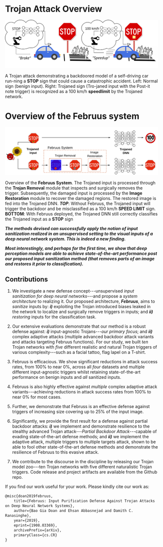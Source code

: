 

# Trojan Attack Overview
![Trojan attack](./images/STOP.svg)
<!--<img src="./images/STOP.png">-->
A Trojan attack demonstrating a backdoored model of a self-driving car run-ning a **STOP** sign that could cause a catastrophic accident. Left: Normal sign (benign input). Right: Trojaned sign (Tro-janed input with the Post-it note trigger) is recognized as a 100 km/h **speedlimit** by the Trojaned network.


# Overview of the Februus system
![overview](./images/overview.svg)
<!--<img src="./images/overview.svg">-->
Overview of the **Februus System**. The Trojaned input is processed through the **Trojan Removal** module that inspects and surgically removes the trigger. Subsequently, the damaged input is processed by the **Image Restoration** module to recover the damaged regions. The restored image is fed into the Trojaned DNN. ***TOP***: Without Februus, the Trojaned input will trigger the backdoor and be misclassified as a 100 km/h **SPEED LIMIT** sign. **BOTTOM**: With Februus deployed, the Trojaned DNN still correctly classifies the Trojaned input as a **STOP** sign



***The methods devised can successfully apply the notion of input sanitization realized in an unsupervised setting to the visual inputs of a deep neural network system. This is indeed a new finding.***

***Most interestingly, and perhaps for the first time, we show that deep perception models are able to achieve state-of-the-art performance post our proposed input sanitization method (that removes parts of an image and restores it prior to classification).***


## Contributions

1. We investigate a new defense concept---unsupervised *input sanitization for deep neural networks*---and propose a *system architecture* to realizing it. Our proposed architecture, ***Februus***, aims to *sanitize* inputs by: ***i)*** exploiting the Trojan introduced biases leaked in the network to localize and surgically remove triggers in inputs; and ***ii)*** *restoring* inputs for the classification task.

2. Our extensive evaluations demonstrate that our method is a robust defense against: ***i)*** input-agnostic Trojans---*our primary focus*; and ***ii)*** complex adaptive attacks (multiple advanced backdoor attack variants and attacks targeting Februus functions). For our study, we built *ten* Trojan networks with *five* different realistic and natural Trojan triggers of various complexity---such as a facial tattoo, flag lapel on a T-shirt.

3. Februus is efficacious. We show significant reductions in attack success rates, from 100% to near 0%, across all *four* datasets and multiple different input-agnostic triggers whilst retaining state-of-the-art performance on benign inputs and *all* sanitized inputs.

4. Februus is also highly effective against *multiple* complex adaptive attack variants---achieving reductions in attack success rates from 100% to near 0% for most cases.

5. Further, we demonstrate that Februss is an effective defense against triggers of increasing size covering up to 25% of the input image.

6. Significantly, we provide the first result for a defense against partial backdoor attacks: ***i)*** we implement and demonstrate resilience to the stealthy advanced Trojan attack---*Partial Backdoor Attack*---capable of evading state-of-the-art defense methods; and ***ii)*** we implement the adaptive attack, multiple triggers to multiple targets attack, shown to be able to fool other state-of-the-art defense methods and demonstrate the resilience of Februus to this evasive attack.

7. We contribute to the discourse in the discipline by releasing our Trojan model zoo---ten Trojan networks with five different naturalistic Trojan triggers. Code release and project artifacts are available from the Github repo.


If you find our work useful for your work. Please kindly cite our work as: 
```
@misc{doan2019februus,
    title={Februus: Input Purification Defense Against Trojan Attacks on Deep Neural Network Systems},
    author={Bao Gia Doan and Ehsan Abbasnejad and Damith C. Ranasinghe},
    year={2019},
    eprint={1908.03369},
    archivePrefix={arXiv},
    primaryClass={cs.CR}
}
```

